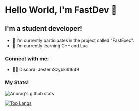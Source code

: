 # Hello World, I'm FastDev 👋

## I'm a student developer!

- 🔭 I’m currently participates in the project called "FastExec".
- 🌱 I’m currently learning C++ and Lua
### Connect with me:

- 👨‍💻 Discord: JestemSzybki#1649

### My Stats!


![Anurag's github stats](https://github-readme-stats.vercel.app/api?username=Student-FastDev&count_private=true&show_icons=true&theme=github_dark)
<br />

[![Top Langs](https://github-readme-stats.vercel.app/api/top-langs/?username=Student-FastDev&theme=github_dark)](https://github.com/anuraghazra/github-readme-stats)
